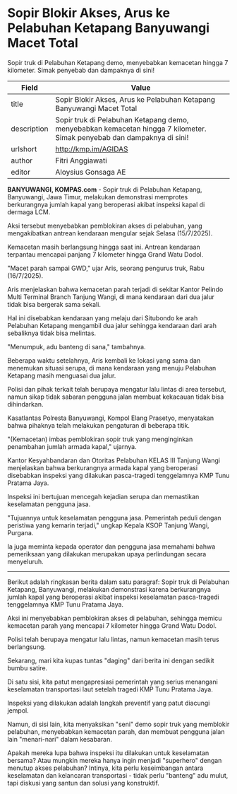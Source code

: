 # Sopir Blokir Akses, Arus ke Pelabuhan Ketapang Banyuwangi Macet Total

Sopir truk di Pelabuhan Ketapang demo, menyebabkan kemacetan hingga 7 kilometer. Simak penyebab dan dampaknya di sini!

| Field       | Value                                                       |
|-------------|-------------------------------------------------------------|
| title       | Sopir Blokir Akses, Arus ke Pelabuhan Ketapang Banyuwangi Macet Total |
| description | Sopir truk di Pelabuhan Ketapang demo, menyebabkan kemacetan hingga 7 kilometer. Simak penyebab dan dampaknya di sini! |
| urlshort    | http://kmp.im/AGIDAS |
| author      | Fitri Anggiawati |
| editor      | Aloysius Gonsaga AE |

**BANYUWANGI, KOMPAS.com** - Sopir truk di Pelabuhan Ketapang, Banyuwangi, Jawa Timur, melakukan demonstrasi memprotes berkurangnya jumlah kapal yang beroperasi akibat inspeksi kapal di dermaga LCM.

Aksi tersebut menyebabkan pemblokiran akses di pelabuhan, yang mengakibatkan antrean kendaraan mengular sejak Selasa (15/7/2025).

Kemacetan masih berlangsung hingga saat ini. Antrean kendaraan terpantau mencapai panjang 7 kilometer hingga Grand Watu Dodol.

\"Macet parah sampai GWD,\" ujar Aris, seorang pengurus truk, Rabu (16/7/2025).

Aris menjelaskan bahwa kemacetan parah terjadi di sekitar Kantor Pelindo Multi Terminal Branch Tanjung Wangi, di mana kendaraan dari dua jalur tidak bisa bergerak sama sekali.

Hal ini disebabkan kendaraan yang melaju dari Situbondo ke arah Pelabuhan Ketapang mengambil dua jalur sehingga kendaraan dari arah sebaliknya tidak bisa melintas.

\"Menumpuk, adu banteng di sana,\" tambahnya.

Beberapa waktu setelahnya, Aris kembali ke lokasi yang sama dan menemukan situasi serupa, di mana kendaraan yang menuju Pelabuhan Ketapang masih menguasai dua jalur.

Polisi dan pihak terkait telah berupaya mengatur lalu lintas di area tersebut, namun sikap tidak sabaran pengguna jalan membuat kekacauan tidak bisa dihindarkan.

Kasatlantas Polresta Banyuwangi, Kompol Elang Prasetyo, menyatakan bahwa pihaknya telah melakukan pengaturan di beberapa titik.

\"(Kemacetan) imbas pemblokiran sopir truk yang menginginkan penambahan jumlah armada kapal,\" ujarnya.

Kantor Kesyahbandaran dan Otoritas Pelabuhan KELAS III Tanjung Wangi menjelaskan bahwa berkurangnya armada kapal yang beroperasi disebabkan inspeksi yang dilakukan pasca-tragedi tenggelamnya KMP Tunu Pratama Jaya.

Inspeksi ini bertujuan mencegah kejadian serupa dan memastikan keselamatan pengguna jasa.

\"Tujuannya untuk keselamatan pengguna jasa. Pemerintah peduli dengan peristiwa yang kemarin terjadi,\" ungkap Kepala KSOP Tanjung Wangi, Purgana.

Ia juga meminta kepada operator dan pengguna jasa memahami bahwa pemeriksaan yang dilakukan merupakan upaya perlindungan secara menyeluruh.

---
Berikut adalah ringkasan berita dalam satu paragraf: Sopir truk di Pelabuhan Ketapang, Banyuwangi, melakukan demonstrasi karena berkurangnya jumlah kapal yang beroperasi akibat inspeksi keselamatan pasca-tragedi tenggelamnya KMP Tunu Pratama Jaya.

 Aksi ini menyebabkan pemblokiran akses di pelabuhan, sehingga memicu kemacetan parah yang mencapai 7 kilometer hingga Grand Watu Dodol.

 Polisi telah berupaya mengatur lalu lintas, namun kemacetan masih terus berlangsung.



Sekarang, mari kita kupas tuntas "daging" dari berita ini dengan sedikit bumbu satire.

 Di satu sisi, kita patut mengapresiasi pemerintah yang serius menangani keselamatan transportasi laut setelah tragedi KMP Tunu Pratama Jaya.

 Inspeksi yang dilakukan adalah langkah preventif yang patut diacungi jempol.

 Namun, di sisi lain, kita menyaksikan "seni" demo sopir truk yang memblokir pelabuhan, menyebabkan kemacetan parah, dan membuat pengguna jalan lain "menari-nari" dalam kesabaran.

 Apakah mereka lupa bahwa inspeksi itu dilakukan untuk keselamatan bersama? Atau mungkin mereka hanya ingin menjadi "superhero" dengan menutup akses pelabuhan? Intinya, kita perlu keseimbangan antara keselamatan dan kelancaran transportasi - tidak perlu "banteng" adu mulut, tapi diskusi yang santun dan solusi yang konstruktif.
